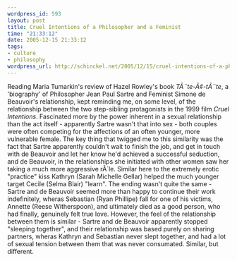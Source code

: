 ```yaml
--- 
wordpress_id: 593
layout: post
title: Cruel Intentions of a Philosopher and a Feminist
time: "21:33:12"
date: 2005-12-15 21:33:12
tags: 
- culture
- philosophy
wordpress_url: http://schinckel.net/2005/12/15/cruel-intentions-of-a-philosopher-and-a-feminist/
---
```

Reading Maria Tumarkin's review of Hazel Rowley's book _TÃ¨te-Ã¢-tÃ¨te_, a 'biography' of Philosopher Jean Paul Sartre and Feminist Simone de Beauvoir's relationship, kept reminding me, on some level, of the relationship between the two step-sibling protagonists in the 1999 film _Cruel Intentions_. Fascinated more by the power inherent in a sexual relationship than the act itself - apparently Sartre wasn't that into sex - both couples were often competing for the affections of an often younger, more vulnerable female. The key thing that twigged me to this similarity was the fact that Sartre apparently couldn't wait to finish the job, and get in touch with de Beauvoir and let her know he'd achieved a successful seduction, and de Beauvoir, in the relationships she initiated with other women saw her taking a much more aggressive rÃ´le. Similar here to the extremely erotic "practice" kiss Kathryn (Sarah Michelle Gellar) helped the much younger target Cecile (Selma Blair) "learn". The ending wasn't quite the same - Sartre and de Beauvoir seemed more than happy to continue their work indefinitely, wheras Sebastian (Ryan Phillipe) fall for one of his victims, Annette (Reese Witherspoon), and ultimately died as a good person, who had finally, genuinely felt true love. However, the feel of the relationship between them is similar - Sartre and de Beauvoir apparently stopped "sleeping together", and their relationship was based purely on sharing partners, wheras Kathryn and Sebastian never slept together, and had a lot of sexual tension between them that was never consumated. Similar, but different. 
